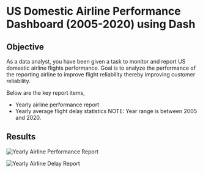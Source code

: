 
# US Domestic Airline Performance Dashboard (2005-2020) using Dash




## Objective

As a data analyst, you have been given a task to monitor and report US domestic airline flights performance. Goal is to analyze the performance of the reporting airline to improve flight reliability thereby improving customer reliability.

Below are the key report items,

* Yearly airline performance report
* Yearly average flight delay statistics
NOTE: Year range is between 2005 and 2020.
## Results

![Yearly Airline Performance Report](https://blogger.googleusercontent.com/img/b/R29vZ2xl/AVvXsEj961vkDs1Vkc88jfywaVoRG1XmIBHqAJoUke9vnmhSqsu3EsH-EjP1KOf_eCyElsoc_9lzVROX0wSlUxqK1K8m1FDd7rqL-sKfauvlhsXSpUjtjjPm3uJhtxa8m-zXxeGqvzg1vw4CnLee3VNM2uVuHcTPtTTClaS7WIqhxIcqkaqwZY5pyn9izitE/s1600/yearly-airline-performance-report.png)

![Yearly Airline Delay Report](https://blogger.googleusercontent.com/img/b/R29vZ2xl/AVvXsEirBtTUKLvm4XNfx5c1mQqLPP7DGRO_R3jf186cjP3N65wElXn6eJuQfVc1fgy0Jklj9Hl7wZf8WLN0rStNvc1T9EVTjdIRrX_w_8z1L0CjJp_yGeJYie8j0zgdSt9T2U2nRravRA8eUGSLeV3LhdHk2PtMV4x6Ic-C2GGkfMc0DN_yRBWudhezmjaV/s1600/yearly-airline-delay-report.png)